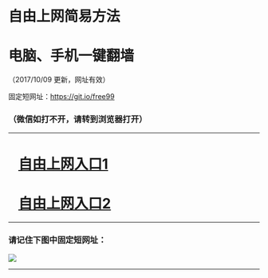 ﻿# 自由上网简易方法

# 电脑、手机一键翻墙

（2017/10/09 更新，网址有效）

固定短网址：https://git.io/free99

### （微信如打不开，请转到浏览器打开）


***





# &nbsp;&nbsp; <a href="http://ft3151119224.fwq-tz-1001.info/fwqtz01.html?t=100900118916 " target="_blank">自由上网入口1</a>
# &nbsp;&nbsp; <a href="http://ft1275320417.fwq-tz-1002.info/fwqtz02.html?t=10090019367 " target="_blank">自由上网入口2</a>
***

### 请记住下图中固定短网址：

<img src="https://s3-us-west-2.amazonaws.com/fwq-1001/yjfq-20170905okok.png" /> 


***

